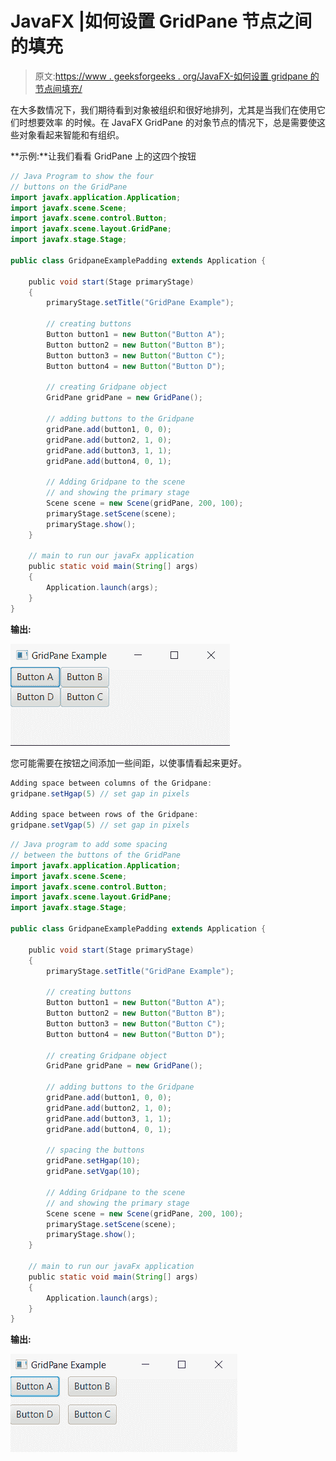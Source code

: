 # JavaFX |如何设置 GridPane 节点之间的填充

> 原文:[https://www . geeksforgeeks . org/JavaFX-如何设置 gridpane 的节点间填充/](https://www.geeksforgeeks.org/javafx-how-to-set-padding-between-nodes-of-a-gridpane/)

在大多数情况下，我们期待看到对象被组织和很好地排列，尤其是当我们在使用它们时想要效率
的时候。在 JavaFX GridPane 的对象节点的情况下，总是需要使这些对象看起来智能和有组织。

**示例:**让我们看看 GridPane 上的这四个按钮

```java
// Java Program to show the four 
// buttons on the GridPane
import javafx.application.Application;
import javafx.scene.Scene;
import javafx.scene.control.Button;
import javafx.scene.layout.GridPane;
import javafx.stage.Stage;

public class GridpaneExamplePadding extends Application {

    public void start(Stage primaryStage)
    {
        primaryStage.setTitle("GridPane Example");

        // creating buttons
        Button button1 = new Button("Button A");
        Button button2 = new Button("Button B");
        Button button3 = new Button("Button C");
        Button button4 = new Button("Button D");

        // creating Gridpane object
        GridPane gridPane = new GridPane();

        // adding buttons to the Gridpane
        gridPane.add(button1, 0, 0);
        gridPane.add(button2, 1, 0);
        gridPane.add(button3, 1, 1);
        gridPane.add(button4, 0, 1);

        // Adding Gridpane to the scene 
        // and showing the primary stage
        Scene scene = new Scene(gridPane, 200, 100);
        primaryStage.setScene(scene);
        primaryStage.show();
    }

    // main to run our javaFx application
    public static void main(String[] args)
    {
        Application.launch(args);
    }
}
```

**输出:**

[![](img/86d26ab00a1f8561f83ef609c007a3e2.png)](https://media.geeksforgeeks.org/wp-content/uploads/20190531134756/gridpanebuttonexample.png)

您可能需要在按钮之间添加一些间距，以使事情看起来更好。

```java
Adding space between columns of the Gridpane:
gridpane.setHgap(5) // set gap in pixels 

Adding space between rows of the Gridpane:
gridpane.setVgap(5) // set gap in pixels 

```

```java
// Java program to add some spacing 
// between the buttons of the GridPane
import javafx.application.Application;
import javafx.scene.Scene;
import javafx.scene.control.Button;
import javafx.scene.layout.GridPane;
import javafx.stage.Stage;

public class GridpaneExamplePadding extends Application {

    public void start(Stage primaryStage)
    {
        primaryStage.setTitle("GridPane Example");

        // creating buttons
        Button button1 = new Button("Button A");
        Button button2 = new Button("Button B");
        Button button3 = new Button("Button C");
        Button button4 = new Button("Button D");

        // creating Gridpane object
        GridPane gridPane = new GridPane();

        // adding buttons to the Gridpane
        gridPane.add(button1, 0, 0);
        gridPane.add(button2, 1, 0);
        gridPane.add(button3, 1, 1);
        gridPane.add(button4, 0, 1);

        // spacing the buttons
        gridPane.setHgap(10);
        gridPane.setVgap(10);

        // Adding Gridpane to the scene
        // and showing the primary stage
        Scene scene = new Scene(gridPane, 200, 100);
        primaryStage.setScene(scene);
        primaryStage.show();
    }

    // main to run our javaFx application
    public static void main(String[] args)
    {
        Application.launch(args);
    }
}
```

**输出:**

[![](img/ff4ea8c7dba70551c31023fc070e08e1.png)](https://media.geeksforgeeks.org/wp-content/uploads/20190531134757/gridpanebuttonspaceexample.png)